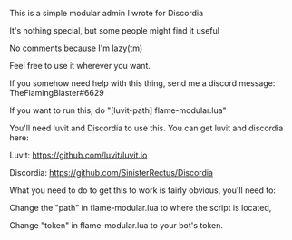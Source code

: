 This is a simple modular admin I wrote for Discordia

It's nothing special, but some people might find it useful

No comments because I'm lazy(tm)

Feel free to use it wherever you want.

If you somehow need help with this thing, send me a discord message: TheFlamingBlaster#6629

If you want to run this, do "[luvit-path] flame-modular.lua"

You'll need luvit and Discordia to use this.
You can get luvit and discordia here:

Luvit: https://github.com/luvit/luvit.io

Discordia: https://github.com/SinisterRectus/Discordia

What you need to do to get this to work is fairly obvious,
you'll need to:

Change the "path" in  flame-modular.lua to where the script is located,

Change "token" in flame-modular.lua to your bot's token.
